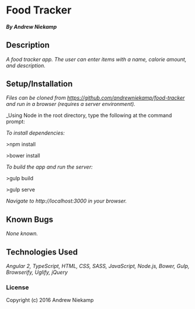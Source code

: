 # Food Tracker

##### By Andrew Niekamp

## Description

_A food tracker app. The user can enter items with a name, calorie amount, and description._

## Setup/Installation

_Files can be cloned from https://github.com/andrewniekamp/food-tracker and run in a browser (requires a server environment)._

_Using Node in the root directory, type the following at the command prompt:

_To install dependencies:_

\>npm install

\>bower install

_To build the app and run the server:_

\>gulp build

\>gulp serve

_Navigate to http://localhost:3000 in your browser._

## Known Bugs

_None known._

## Technologies Used

_Angular 2, TypeScript, HTML, CSS, SASS, JavaScript, Node.js, Bower, Gulp, Browserify, Uglify, jQuery_

### License

Copyright (c) 2016 Andrew Niekamp

